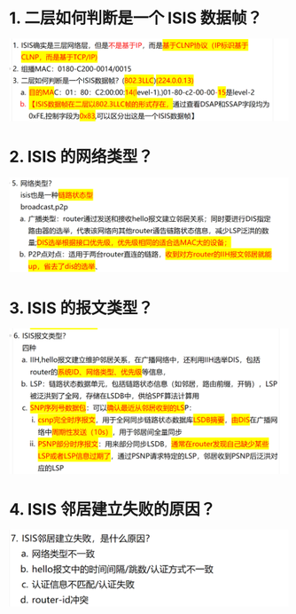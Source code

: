 # 1. 二层如何判断是一个 ISIS 数据帧？

![alt text](images/面试题---ISIS基础/image.png)

# 2. ISIS 的网络类型？

![alt text](images/面试题---ISIS基础/image-1.png)

# 3. ISIS 的报文类型？

![alt text](images/面试题---ISIS基础/image-2.png)

# 4. ISIS 邻居建立失败的原因？

![alt text](images/面试题---ISIS基础/image-3.png)
